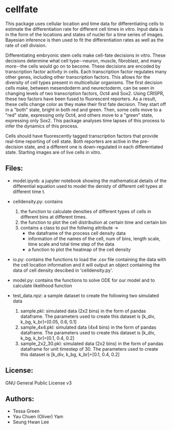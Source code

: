 # cellfate

This package uses cellular location and time data for differentiating cells to estimate the differentiation rate for different cell times in vitro. Input data is in the form of the locations and states of nuclei for a time series of images. Bayesian inference is then used to fit the differentiation rates as well as the rate of cell division.
 
Differentiating embryonic stem cells make cell-fate decisions in vitro. These decisions determine what cell type--neuron, muscle, fibroblast, and many more--the cells would go on to become. These decisions are encoded by transcription factor activity in cells. Each transcription factor regulates many other genes, including other transcription factors. This allows for the diversity of cell types present in multicellular organisms. The first decision cells make, between mesendoderm and neurectoderm, can be seen in changing levels of two transcription factors, Oct4 and Sox2. Using CRISPR, these two factors have been fused to fluorescent reporters. As a result, these cells change color as they make their first fate decision. They start off in a "both" state, bright in both red and green. Then, some cells move to a "red" state, expressing only Oct4, and others move to a "green" state, expressing only Sox2. This package analyses time lapses of this process to infer the dynamics of this process.

Cells should have fluorescently tagged transcription factors that provide real-time reporting of cell state. Both reporters are active in the pre-decision state, and a different one is down-regulated in each differentiated state. Starting images are of live cells in vitro.

## Files:

- model.ipynb: a jupyter notebook showing the mathematical details of the differential equation used to model the denisty of different cell types at different time t.

- celldensity.py: contains 
    1) the function to calculate densities of different types of cells in different bins at different times.
    2) the function to plot the cell distribution at certain time and certain bin
    3) contains a class to put the follwing attribute ->
       * the dataframe of the process cell density data 
       * information of the names of the cell, num of bins, length scale, time scale and total time step of the data
       * a function to plot the heatmap of the cell density

- io.py: contains the functions to load the .csv file containing the data with the cell location information and it will output an object containing the data of cell density descibed in 'celldensity.py'.

- model.py: contains the functions to solve ODE for our model and to calculate likelihood function

- test_data.npz: a sample dataset to create the following two simulated data
    1) sample.pkl: simulated data (2x2 bins) in the form of pandas dataframe. The parameters used to create this dataset is [k_div, k_bg, k_br]=[0.05, 0.6, 0.1]
    2) sample_4x4.pkl: simulated data (4x4 bins) in the form of pandas dataframe. The parameters used to create this dataset is [k_div, k_bg, k_br]=[0.1, 0.4, 0.2]
    3) sample_2x2_30.pkl: simulated data (2x2 bins) in the form of pandas dataframe for unit timestep of 30. The parameters used to create this dataset is [k_div, k_bg, k_br]=[0.1, 0.4, 0.2]  

## License:

GNU General Public License v3

## Authors:

- Tessa Green
- Yau Chuen (Oliver) Yam
- Seung Hwan Lee
